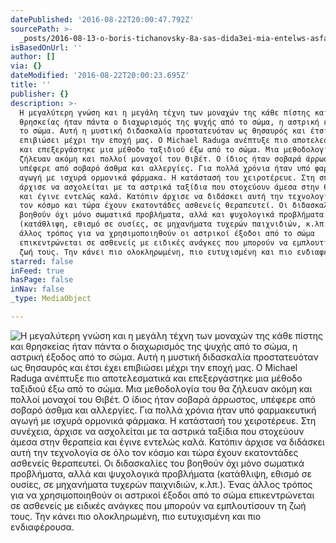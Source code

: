 ```yaml
---
datePublished: '2016-08-22T20:00:47.792Z'
sourcePath: >-
  _posts/2016-08-13-o-boris-tichanovsky-8a-sas-dida3ei-mia-entelws-asfalh-texnik.md
isBasedOnUrl: ''
author: []
via: {}
dateModified: '2016-08-22T20:00:23.695Z'
title: ''
publisher: {}
description: >-
  Η μεγαλύτερη γνώση και η μεγάλη τέχνη των μοναχών της κάθε πίστης και
  θρησκείας ήταν πάντα ο διαχωρισμός της ψυχής από το σώμα, η αστρική έξοδος από
  το σώμα. Αυτή η μυστική διδασκαλία προστατευόταν ως θησαυρός και έτσι έχει
  επιβιώσει μέχρι την εποχή μας. Ο Michael Raduga ανέπτυξε πιο αποτελεσματικά
  και επεξεργάστηκε μια μέθοδο ταξιδιού έξω από το σώμα. Μια μεθοδολογία του θα
  ζήλευαν ακόμη και πολλοί μοναχοί του Θιβέτ. Ο ίδιος ήταν σοβαρά άρρωστος,
  υπέφερε από σοβαρό άσθμα και αλλεργίες. Για πολλά χρόνια ήταν υπό φαρμακευτική
  αγωγή με ισχυρά ορμονικά φάρμακα. Η κατάστασή του χειροτέρευε. Στη συνέχεια,
  άρχισε να ασχολείται με τα αστρικά ταξίδια που στοχεύουν άμεσα στην θεραπεία
  και έγινε εντελώς καλά. Κατόπιν άρχισε να διδάσκει αυτή την τεχνολογία σε όλο
  τον κόσμο και τώρα έχουν εκατοντάδες ασθενείς θεραπευτεί. Οι διδασκαλίες του
  βοηθούν όχι μόνο σωματικά προβλήματα, αλλά και ψυχολογικά προβλήματα
  (κατάθλιψη, εθισμό σε ουσίες, σε μηχανήματα τυχερών παιχνιδιών, κ.λπ.). Ένας
  άλλος τρόπος για να χρησιμοποιηθούν οι αστρικοί έξοδοι από το σώμα
  επικεντρώνεται σε ασθενείς με ειδικές ανάγκες που μπορούν να εμπλουτίσουν τη
  ζωή τους. Την κάνει πιο ολοκληρωμένη, πιο ευτυχισμένη και πιο ενδιαφέρουσα.
starred: false
inFeed: true
hasPage: false
inNav: false
_type: MediaObject

---
```

![Η μ&epsi;γαλύτ&epsi;ρη γνώση και η μ&epsi;γάλη τέχνη των μοναχών της κάθ&epsi; πίστης και θρησκ&epsi;ίας ήταν πάντα ο διαχωρισμός της ψ&upsi;χής από το σώμα, η αστρική έξοδος από το σώμα. Α&upsi;τή η μ&upsi;στική διδασκαλία προστατ&epsi;&upsi;όταν ως θησα&upsi;ρός και έτσι έχ&epsi;ι &epsi;πιβιώσ&epsi;ι μέχρι την &epsi;ποχή μας. Ο Michael Raduga ανέπτ&upsi;ξ&epsi; πιο αποτ&epsi;λ&epsi;σματικά και &epsi;π&epsi;ξ&epsi;ργάστηκ&epsi; μια μέθοδο ταξιδιού έξω από το σώμα. Μια μ&epsi;θοδολογία το&upsi; θα ζήλ&epsi;&upsi;αν ακόμη και πολλοί μοναχοί το&upsi; Θιβέτ. Ο ίδιος ήταν σοβαρά άρρωστος, &upsi;πέφ&epsi;ρ&epsi; από σοβαρό άσθμα και αλλ&epsi;ργί&epsi;ς. Για πολλά χρόνια ήταν &upsi;πό φαρμακ&epsi;&upsi;τική αγωγή μ&epsi; ισχ&upsi;ρά ορμονικά φάρμακα. Η κατάστασή το&upsi; χ&epsi;ιροτέρ&epsi;&upsi;&epsi;. Στη σ&upsi;νέχ&epsi;ια, άρχισ&epsi; να ασχολ&epsi;ίται μ&epsi; τα αστρικά ταξίδια πο&upsi; στοχ&epsi;ύο&upsi;ν άμ&epsi;σα στην θ&epsi;ραπ&epsi;ία και έγιν&epsi; &epsi;ντ&epsi;λώς καλά. Κατόπιν άρχισ&epsi; να διδάσκ&epsi;ι α&upsi;τή την τ&epsi;χνολογία σ&epsi; όλο τον κόσμο και τώρα έχο&upsi;ν &epsi;κατοντάδ&epsi;ς ασθ&epsi;ν&epsi;ίς θ&epsi;ραπ&epsi;&upsi;τ&epsi;ί. Οι διδασκαλί&epsi;ς το&upsi; βοηθούν όχι μόνο σωματικά προβλήματα, αλλά και ψ&upsi;χολογικά προβλήματα (κατάθλιψη, &epsi;θισμό σ&epsi; ο&upsi;σί&epsi;ς, σ&epsi; μηχανήματα τ&upsi;χ&epsi;ρών παιχνιδιών, κ.λπ.). Ένας άλλος τρόπος για να χρησιμοποιηθούν οι αστρικοί έξοδοι από το σώμα &epsi;πικ&epsi;ντρών&epsi;ται σ&epsi; ασθ&epsi;ν&epsi;ίς μ&epsi; &epsi;ιδικές ανάγκ&epsi;ς πο&upsi; μπορούν να &epsi;μπλο&upsi;τίσο&upsi;ν τη ζωή το&upsi;ς. Την κάν&epsi;ι πιο ολοκληρωμένη, πιο &epsi;&upsi;τ&upsi;χισμένη και πιο &epsi;νδιαφέρο&upsi;σα.](https://the-grid-user-content.s3-us-west-2.amazonaws.com/224b677b-1562-4801-9c6f-14544a222695.jpg)